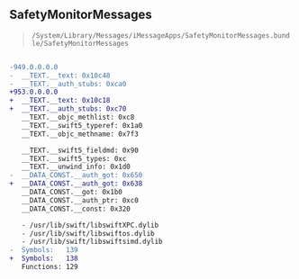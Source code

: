 ## SafetyMonitorMessages

> `/System/Library/Messages/iMessageApps/SafetyMonitorMessages.bundle/SafetyMonitorMessages`

```diff

-949.0.0.0.0
-  __TEXT.__text: 0x10c48
-  __TEXT.__auth_stubs: 0xca0
+953.0.0.0.0
+  __TEXT.__text: 0x10c18
+  __TEXT.__auth_stubs: 0xc70
   __TEXT.__objc_methlist: 0xc8
   __TEXT.__swift5_typeref: 0x1a0
   __TEXT.__objc_methname: 0x7f3

   __TEXT.__swift5_fieldmd: 0x90
   __TEXT.__swift5_types: 0xc
   __TEXT.__unwind_info: 0x1d0
-  __DATA_CONST.__auth_got: 0x650
+  __DATA_CONST.__auth_got: 0x638
   __DATA_CONST.__got: 0x1b0
   __DATA_CONST.__auth_ptr: 0xc0
   __DATA_CONST.__const: 0x320

   - /usr/lib/swift/libswiftXPC.dylib
   - /usr/lib/swift/libswiftos.dylib
   - /usr/lib/swift/libswiftsimd.dylib
-  Symbols:   139
+  Symbols:   138
   Functions: 129
 

```
